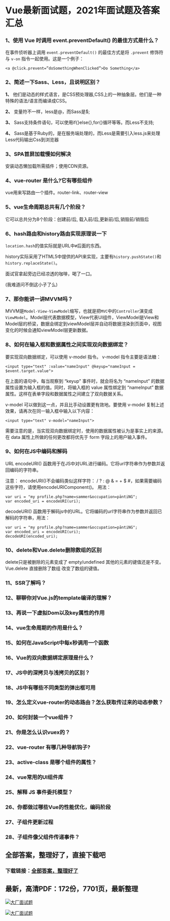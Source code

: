 # Vue最新面试题，2021年面试题及答案汇总







### 1、使用 Vue 时调用 event.preventDefault() 的最佳方式是什么？

在事件侦听器上调用 `event.preventDefault()` 的最佳方式是将 `.prevent` 修饰符与 `v-on` 指令一起使用。这是一个例子：

```
<a @click.prevent=”doSomethingWhenClicked”>Do Something</a>
```


### 2、简述一下Sass、Less，且说明区别？

**1、** 他们是动态的样式语言，是CSS预处理器,CSS上的一种抽象层。他们是一种特殊的语法/语言而编译成CSS。

**2、** 变量符不一样，less是@，而Sass是$;

**3、** Sass支持条件语句，可以使用if{}else{},for{}循环等等。而Less不支持;

**4、** Sass是基于Ruby的，是在服务端处理的，而Less是需要引入less.js来处理Less代码输出Css到浏览器


### 3、SPA首屏加载慢如何解决

安装动态懒加载所需插件；使用CDN资源。


### 4、vue-router 是什么?它有哪些组件

vue用来写路由一个插件。router-link、router-view


### 5、vue生命周期总共有几个阶段？

它可以总共分为8个阶段：创建前/后, 载入前/后,更新前/后,销毁前/销毁后


### 6、hash路由和history路由实现原理说一下

`location.hash`的值实际就是URL中`#`后面的东西。

history实际采用了HTML5中提供的API来实现，主要有`history.pushState()`和`history.replaceState()`。

面试官拿起旁边已经凉透的咖啡，喝了一口。

(我难道问不倒这小子了么)


### 7、那你能讲一讲MVVM吗？

MVVM是`Model-View-ViewModel`缩写，也就是把`MVC`中的`Controller`演变成`ViewModel`。Model层代表数据模型，View代表UI组件，ViewModel是View和Model层的桥梁，数据会绑定到viewModel层并自动将数据渲染到页面中，视图变化的时候会通知viewModel层更新数据。


### 8、如何在输入框和数据属性之间实现双向数据绑定？

要实现双向数据绑定，可以使用 v-model 指令。 v-model 指令主要是语法糖：

```
<input type="text" :value="nameInput" @keyup="nameInput = $event.target.value">
```

在上面的语句中，每当观察到 “keyup” 事件时，就会将名为 “nameInput” 的数据属性设置为输入框的值。同时，将输入框的 value 属性绑定到 “nameInput” 数据属性。这样在表单字段和数据属性之间建立了双向数据关系。

v-model 可以做到这一点，并且比手动设置更有效地。要使用 v-model 复制上述效果，请再次在同一输入框中输入以下内容：

```
<input type="text" v-model="nameInput">
```

需要注意的是，当实现双向数据绑定时，使用的数据属性被认为是事实上的来源。在 data 属性上所做的任何更改都将优先于 form 字段上的用户输入事件。


### 9、如何在JS中编码和解码

URL encodeURI() 函数用于在JS中对URL进行编码。它将url字符串作为参数并返回编码的字符串。

注意： encodeURI()不会编码类似这样字符： / ? : @ & = + $ #，如果需要编码这些字符，请使用encodeURIComponent()。 用法：

```
var uri = "my profile.php?name=sammer&occupation=pāntiNG";
var encoded_uri = encodeURI(uri);
```

decodeURI() 函数用于解码js中的URL。它将编码的url字符串作为参数并返回已解码的字符串，用法：

```
var uri = "my profile.php?name=sammer&occupation=pāntiNG";
var encoded_uri = encodeURI(uri);
decodeURI(encoded_uri);
```


### 10、delete和Vue.delete删除数组的区别

delete只是被删除的元素变成了 empty/undefined 其他的元素的键值还是不变。Vue.delete 直接删除了数组 改变了数组的键值。


### 11、SSR了解吗？
### 12、聊聊你对Vue.js的template编译的理解？
### 13、再说一下虚拟Dom以及key属性的作用
### 14、vue生命周期的作用是什么？
### 15、如何在JavaScript中每x秒调用一个函数
### 16、Vue的双向数据绑定原理是什么？
### 17、JS中的深拷贝与浅拷贝的区别？
### 18、JS中有哪些不同类型的弹出框可用
### 19、怎么定义vue-router的动态路由？怎么获取传过来的动态参数？
### 20、如何封装一个vue组件？
### 21、你是怎么认识vuex的？
### 22、vue-router 有哪几种导航钩子?
### 23、active-class 是哪个组件的属性？
### 24、vue常用的UI组件库
### 25、解释 JS 事件委托模型？
### 26、你都做过哪些Vue的性能优化，编码阶段
### 27、子组件更新过程
### 28、子组件像父组件传递事件？




## 全部答案，整理好了，直接下载吧

### 下载链接：[全部答案，整理好了](https://www.souyunku.com/wp-content/uploads/weixin/githup-weixin-2.png)




## 最新，高清PDF：172份，7701页，最新整理

[![大厂面试题](https://www.souyunku.com/wp-content/uploads/weixin/mst.png "架构师专栏")](https://www.souyunku.com/wp-content/uploads/weixin/githup-weixin.png "架构师专栏")

[![大厂面试题](https://www.souyunku.com/wp-content/uploads/weixin/githup-weixin.png "架构师专栏")](https://www.souyunku.com/wp-content/uploads/weixin/githup-weixin.png "架构师专栏")
